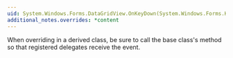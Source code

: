 ```yaml
---
uid: System.Windows.Forms.DataGridView.OnKeyDown(System.Windows.Forms.KeyEventArgs)
additional_notes.overrides: *content
---
```


<p>When overriding <xref href="System.Windows.Forms.DataGridView.OnKeyDown(System.Windows.Forms.KeyEventArgs)"></xref> in a derived class, be sure to call the base class's <xref href="System.Windows.Forms.DataGridView.OnKeyDown(System.Windows.Forms.KeyEventArgs)"></xref> method so that registered delegates receive the event.</p>


